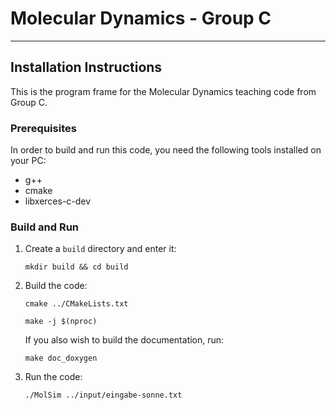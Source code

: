 # Molecular Dynamics - Group C

---

## Installation Instructions

This is the program frame for the Molecular Dynamics teaching code from Group C.

### Prerequisites

In order to build and run this code, you need the following tools installed on your PC:

- g++
- cmake
- libxerces-c-dev

### Build and Run

1. Create a `build` directory and enter it:

   `mkdir build && cd build`

2. Build the code:

   `cmake ../CMakeLists.txt`
   
   `make -j $(nproc)`

   If you also wish to build the documentation, run:

   `make doc_doxygen`

3. Run the code:

   `./MolSim ../input/eingabe-sonne.txt`
